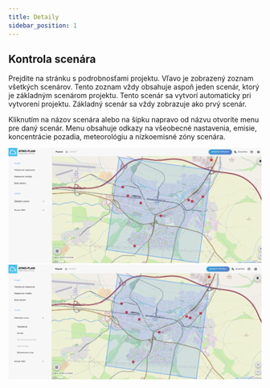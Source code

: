 ```yaml
---
title: Detaily
sidebar_position: 1
---
```


## Kontrola scenára


Prejdite na stránku s podrobnosťami projektu. Vľavo je zobrazený zoznam všetkých scenárov. Tento zoznam vždy obsahuje aspoň jeden scenár, ktorý je základným scenárom projektu. Tento scenár sa vytvorí automaticky pri vytvorení projektu. Základný scenár sa vždy zobrazuje ako prvý scenár.

Kliknutím na názov scenára alebo na šípku napravo od názvu otvoríte menu pre daný scenár. Menu obsahuje odkazy na všeobecné nastavenia, emisie, koncentrácie pozadia, meteorológiu a nízkoemisné zóny scenára.

![Scenario list](./images/scenario_list_sk.png)
![Scenario list: menu items](./images/scenario_list2_sk.png) 

